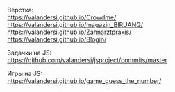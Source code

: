 Верстка: <br/>
https://valandersi.github.io/Crowdme/ <br/>
https://valandersi.github.io/magazin_BIRUANG/ <br/>
https://valandersi.github.io/Zahnarztpraxis/ <br/>
https://valandersi.github.io/Blogin/ <br/>


Задачки на JS: <br/>
https://github.com/valandersi/jsproject/commits/master <br/>

Игры на JS:  <br/>
https://valandersi.github.io/game_guess_the_number/ <br/>
